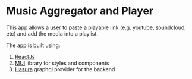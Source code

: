 # Music Aggregator and Player

This app allows a user to paste a playable link (e.g. youtube, soundcloud, etc) and add the media into a playlist.

The app is built using:

1. [ReactJs](https://reactjs.org)
2. [MUI](https://mui.com) library for styles and components
3. [Hasura](https://hasura.io) graphql provider for the backend
